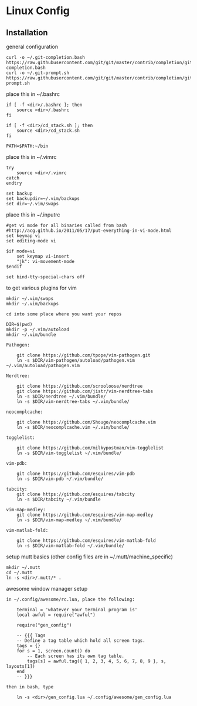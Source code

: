 Linux Config
===

Installation
---

general configuration

    curl -o ~/.git-completion.bash https://raw.githubusercontent.com/git/git/master/contrib/completion/git-completion.bash
    curl -o ~/.git-prompt.sh https://raw.githubusercontent.com/git/git/master/contrib/completion/git-prompt.sh

place this in ~/.bashrc

    if [ -f <dir>/.bashrc ]; then
        source <dir>/.bashrc
    fi

    if [ -f <dir>/cd_stack.sh ]; then
        source <dir>/cd_stack.sh
    fi
    
    PATH=$PATH:~/bin

place this in ~/.vimrc

    try
        source <dir>/.vimrc
    catch
    endtry

    set backup
    set backupdir=~/.vim/backups
    set dir=~/.vim/swaps

place this in ~/.inputrc

    #get vi mode for all binaries called from bash
    #http://acg.github.io/2011/05/17/put-everything-in-vi-mode.html
    set keymap vi
    set editing-mode vi

    $if mode=vi
        set keymap vi-insert
        "jk": vi-movement-mode
    $endif

    set bind-tty-special-chars off

to get various plugins for vim

    mkdir ~/.vim/swaps 
    mkdir ~/.vim/backups

    cd into some place where you want your repos

    DIR=$(pwd)
    mkdir -p ~/.vim/autoload
    mkdir ~/.vim/bundle

    Pathogen:

        git clone https://github.com/tpope/vim-pathogen.git
        ln -s $DIR/vim-pathogen/autoload/pathogen.vim ~/.vim/autoload/pathogen.vim

    Nerdtree:

        git clone https://github.com/scrooloose/nerdtree
        git clone https://github.com/jistr/vim-nerdtree-tabs
        ln -s $DIR/nerdtree ~/.vim/bundle/
        ln -s $DIR/vim-nerdtree-tabs ~/.vim/bundle/

    neocomplcache:

        git clone https://github.com/Shougo/neocomplcache.vim
        ln -s $DIR/neocomplcache.vim ~/.vim/bundle/

    togglelist:

        git clone https://github.com/milkypostman/vim-togglelist
        ln -s $DIR/vim-togglelist ~/.vim/bundle/

    vim-pdb:

        git clone https://github.com/esquires/vim-pdb
        ln -s $DIR/vim-pdb ~/.vim/bundle/

    tabcity:
        git clone https://github.com/esquires/tabcity
        ln -s $DIR/tabcity ~/.vim/bundle

    vim-map-medley:
        git clone https://github.com/esquires/vim-map-medley
        ln -s $DIR/vim-map-medley ~/.vim/bundle/

    vim-matlab-fold:

        git clone https://github.com/esquires/vim-matlab-fold
        ln -s $DIR/vim-matlab-fold ~/.vim/bundle/

setup mutt basics (other config files are in ~/.mutt/machine\_specific)

    mkdir ~/.mutt 
    cd ~/.mutt 
    ln -s <dir>/.mutt/* .


awesome window manager setup

    in ~/.config/awesome/rc.lua, place the following:

        terminal = 'whatever your terminal program is'
        local awful = require("awful")

        require("gen_config")

        -- {{{ Tags
        -- Define a tag table which hold all screen tags.
        tags = {}
        for s = 1, screen.count() do
            -- Each screen has its own tag table.
            tags[s] = awful.tag({ 1, 2, 3, 4, 5, 6, 7, 8, 9 }, s, layouts[1])
        end
        -- }}}

    then in bash, type

        ln -s <dir>/gen_config.lua ~/.config/awesome/gen_config.lua
